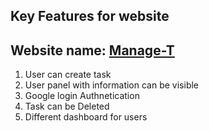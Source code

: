## Key Features for website
## Website name: [Manage-T](https://task-management-d6dee.web.app/)

1. User can create task
2. User panel with information can be visible
3. Google login Authnetication
4. Task can be Deleted 
5. Different dashboard for users